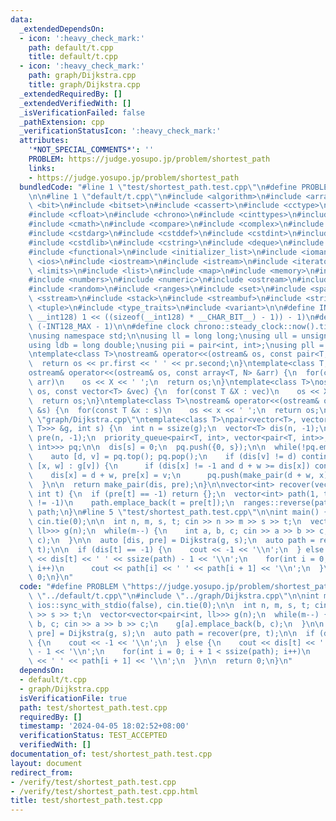 ```yaml
---
data:
  _extendedDependsOn:
  - icon: ':heavy_check_mark:'
    path: default/t.cpp
    title: default/t.cpp
  - icon: ':heavy_check_mark:'
    path: graph/Dijkstra.cpp
    title: graph/Dijkstra.cpp
  _extendedRequiredBy: []
  _extendedVerifiedWith: []
  _isVerificationFailed: false
  _pathExtension: cpp
  _verificationStatusIcon: ':heavy_check_mark:'
  attributes:
    '*NOT_SPECIAL_COMMENTS*': ''
    PROBLEM: https://judge.yosupo.jp/problem/shortest_path
    links:
    - https://judge.yosupo.jp/problem/shortest_path
  bundledCode: "#line 1 \"test/shortest_path.test.cpp\"\n#define PROBLEM \"https://judge.yosupo.jp/problem/shortest_path\"\
    \n\n#line 1 \"default/t.cpp\"\n#include <algorithm>\n#include <array>\n#include\
    \ <bit>\n#include <bitset>\n#include <cassert>\n#include <cctype>\n#include <cfenv>\n\
    #include <cfloat>\n#include <chrono>\n#include <cinttypes>\n#include <climits>\n\
    #include <cmath>\n#include <compare>\n#include <complex>\n#include <concepts>\n\
    #include <cstdarg>\n#include <cstddef>\n#include <cstdint>\n#include <cstdio>\n\
    #include <cstdlib>\n#include <cstring>\n#include <deque>\n#include <fstream>\n\
    #include <functional>\n#include <initializer_list>\n#include <iomanip>\n#include\
    \ <ios>\n#include <iostream>\n#include <istream>\n#include <iterator>\n#include\
    \ <limits>\n#include <list>\n#include <map>\n#include <memory>\n#include <new>\n\
    #include <numbers>\n#include <numeric>\n#include <ostream>\n#include <queue>\n\
    #include <random>\n#include <ranges>\n#include <set>\n#include <span>\n#include\
    \ <sstream>\n#include <stack>\n#include <streambuf>\n#include <string>\n#include\
    \ <tuple>\n#include <type_traits>\n#include <variant>\n\n#define INT128_MAX (__int128)(((unsigned\
    \ __int128) 1 << ((sizeof(__int128) * __CHAR_BIT__) - 1)) - 1)\n#define INT128_MIN\
    \ (-INT128_MAX - 1)\n\n#define clock chrono::steady_clock::now().time_since_epoch().count()\n\
    \nusing namespace std;\n\nusing ll = long long;\nusing ull = unsigned long long;\n\
    using ldb = long double;\nusing pii = pair<int, int>;\nusing pll = pair<ll, ll>;\n\
    \ntemplate<class T>\nostream& operator<<(ostream& os, const pair<T, T> pr) {\n\
    \  return os << pr.first << ' ' << pr.second;\n}\ntemplate<class T, size_t N>\n\
    ostream& operator<<(ostream& os, const array<T, N> &arr) {\n  for(const T &X :\
    \ arr)\n    os << X << ' ';\n  return os;\n}\ntemplate<class T>\nostream& operator<<(ostream&\
    \ os, const vector<T> &vec) {\n  for(const T &X : vec)\n    os << X << ' ';\n\
    \  return os;\n}\ntemplate<class T>\nostream& operator<<(ostream& os, const set<T>\
    \ &s) {\n  for(const T &x : s)\n    os << x << ' ';\n  return os;\n}\n#line 1\
    \ \"graph/Dijkstra.cpp\"\ntemplate<class T>\npair<vector<T>, vector<int>> Dijkstra(vector<vector<pair<int,\
    \ T>>> &g, int s) {\n  int n = ssize(g);\n  vector<T> dis(n, -1);\n  vector<int>\
    \ pre(n, -1);\n  priority_queue<pair<T, int>, vector<pair<T, int>>, greater<pair<T,\
    \ int>>> pq;\n\n  dis[s] = 0;\n  pq.push({0, s});\n\n  while(!pq.empty()) {\n\
    \    auto [d, v] = pq.top(); pq.pop();\n    if (dis[v] != d) continue;\n    for(auto\
    \ [x, w] : g[v]) {\n      if (dis[x] != -1 and d + w >= dis[x]) continue;\n  \
    \    dis[x] = d + w, pre[x] = v;\n      pq.push(make_pair(d + w, x));\n    }\n\
    \  }\n\n  return make_pair(dis, pre);\n}\n\nvector<int> recover(vector<int> &pre,\
    \ int t) {\n  if (pre[t] == -1) return {};\n  vector<int> path(1, t);\n  while(pre[t]\
    \ != -1)\n    path.emplace_back(t = pre[t]);\n  ranges::reverse(path);\n  return\
    \ path;\n}\n#line 5 \"test/shortest_path.test.cpp\"\n\nint main() {\n  ios::sync_with_stdio(false),\
    \ cin.tie(0);\n\n  int n, m, s, t; cin >> n >> m >> s >> t;\n  vector<vector<pair<int,\
    \ ll>>> g(n);\n  while(m--) {\n    int a, b, c; cin >> a >> b >> c;\n    g[a].emplace_back(b,\
    \ c);\n  }\n\n  auto [dis, pre] = Dijkstra(g, s);\n  auto path = recover(pre,\
    \ t);\n\n  if (dis[t] == -1) {\n    cout << -1 << '\\n';\n  } else {\n    cout\
    \ << dis[t] << ' ' << ssize(path) - 1 << '\\n';\n    for(int i = 0; i + 1 < ssize(path);\
    \ i++)\n      cout << path[i] << ' ' << path[i + 1] << '\\n';\n  }\n\n  return\
    \ 0;\n}\n"
  code: "#define PROBLEM \"https://judge.yosupo.jp/problem/shortest_path\"\n\n#include\
    \ \"../default/t.cpp\"\n#include \"../graph/Dijkstra.cpp\"\n\nint main() {\n \
    \ ios::sync_with_stdio(false), cin.tie(0);\n\n  int n, m, s, t; cin >> n >> m\
    \ >> s >> t;\n  vector<vector<pair<int, ll>>> g(n);\n  while(m--) {\n    int a,\
    \ b, c; cin >> a >> b >> c;\n    g[a].emplace_back(b, c);\n  }\n\n  auto [dis,\
    \ pre] = Dijkstra(g, s);\n  auto path = recover(pre, t);\n\n  if (dis[t] == -1)\
    \ {\n    cout << -1 << '\\n';\n  } else {\n    cout << dis[t] << ' ' << ssize(path)\
    \ - 1 << '\\n';\n    for(int i = 0; i + 1 < ssize(path); i++)\n      cout << path[i]\
    \ << ' ' << path[i + 1] << '\\n';\n  }\n\n  return 0;\n}\n"
  dependsOn:
  - default/t.cpp
  - graph/Dijkstra.cpp
  isVerificationFile: true
  path: test/shortest_path.test.cpp
  requiredBy: []
  timestamp: '2024-04-05 18:02:52+08:00'
  verificationStatus: TEST_ACCEPTED
  verifiedWith: []
documentation_of: test/shortest_path.test.cpp
layout: document
redirect_from:
- /verify/test/shortest_path.test.cpp
- /verify/test/shortest_path.test.cpp.html
title: test/shortest_path.test.cpp
---
```

